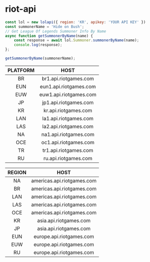 # riot-api

```javascript
const lol = new lolapi({ region: 'KR', apikey: 'YOUR API KEY' })
const summonerName = 'Hide on Bush';
// Get League Of Legends Summoner Info By Name
async function getSummonerByName(name) {
    const response = await lol.Summoner.summonerByName(name);
    console.log(response);
};

getSummonerByName(summonerName);

```


| PLATFORM  | HOST |
|  :---: |  :---: |
| BR  | br1.api.riotgames.com  |
| EUN  | eun1.api.riotgames.com  |
| EUW	| euw1.api.riotgames.com  |
| JP	| jp1.api.riotgames.com  |
| KR	| kr.api.riotgames.com  |
| LAN	| la1.api.riotgames.com  |
| LAS	| la2.api.riotgames.com  |
| NA	| na1.api.riotgames.com  |
| OCE	| oc1.api.riotgames.com  |
| TR	| tr1.api.riotgames.com  |
| RU	| ru.api.riotgames.com  |



| REGION | HOST |
|  :---: |  :---: |
| NA | americas.api.riotgames.com |
| BR | americas.api.riotgames.com |
| LAN | americas.api.riotgames.com |
| LAS | americas.api.riotgames.com |
| OCE | americas.api.riotgames.com |
| KR | asia.api.riotgames.com |
| JP | asia.api.riotgames.com |
| EUN | europe.api.riotgames.com |
| EUW | europe.api.riotgames.com |
| RU | europe.api.riotgames.com |